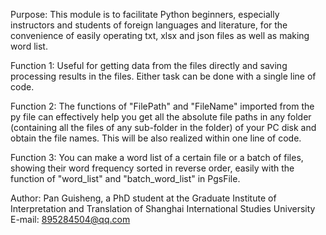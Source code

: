 Purpose: This module is to facilitate Python beginners, especially instructors and students of foreign languages and literature, for the convenience of easily operating txt, xlsx and json files as well as making word list. 

Function 1: Useful for getting data from the files directly and saving processing results in the files. Either task can be done with a single line of code.

Function 2: The functions of "FilePath" and "FileName" imported from the py file can effectively help you get all the absolute file paths in any folder (containing all the files of any sub-folder in the folder) of your PC disk and obtain the file names. This will be also realized within one line of code.

Function 3: You can make a word list of a certain file or a batch of files, showing their word frequency sorted in reverse order, easily with the function of "word_list" and "batch_word_list" in PgsFile.

Author: Pan Guisheng, a PhD student at the Graduate Institute of Interpretation and Translation of Shanghai International Studies University
E-mail: 895284504@qq.com